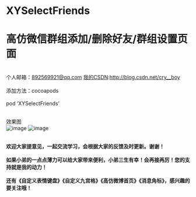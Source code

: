 # XYSelectFriends
高仿微信群组添加/删除好友/群组设置页面
===
<br>个人邮箱：892569921@qq.com [我的CSDN](http://blog.csdn.net/cry__boy):http://blog.csdn.net/cry__boy <br/>
<br>添加方法：cocoapods<br/>
<br>pod ‘XYSelectFriends’<br/> 

<br>效果图</br>
![image](https://github.com/cryboyofyu/XYSelectFriends/XYSelectFriendsExample/XYImages/xy_show1.gif)
![image](https://github.com/cryboyofyu/XYSelectFriends/XYSelectFriendsExample/XYImages/xy_show2.gif)

<br>**欢迎大家提意见，一起交流学习，会根据大家的反馈及时更新。谢谢！**<br/>
<br>**如果小弟的一点点薄力可以给大家带来便利，小弟三生有幸！会再接再厉！您的支持就是我的动力！**<br/>
<br>**还有《自定义表情键盘》《自定义九宫格》《高仿微博首页》《消息角标》，感兴趣的要关注哦！**<br/>
